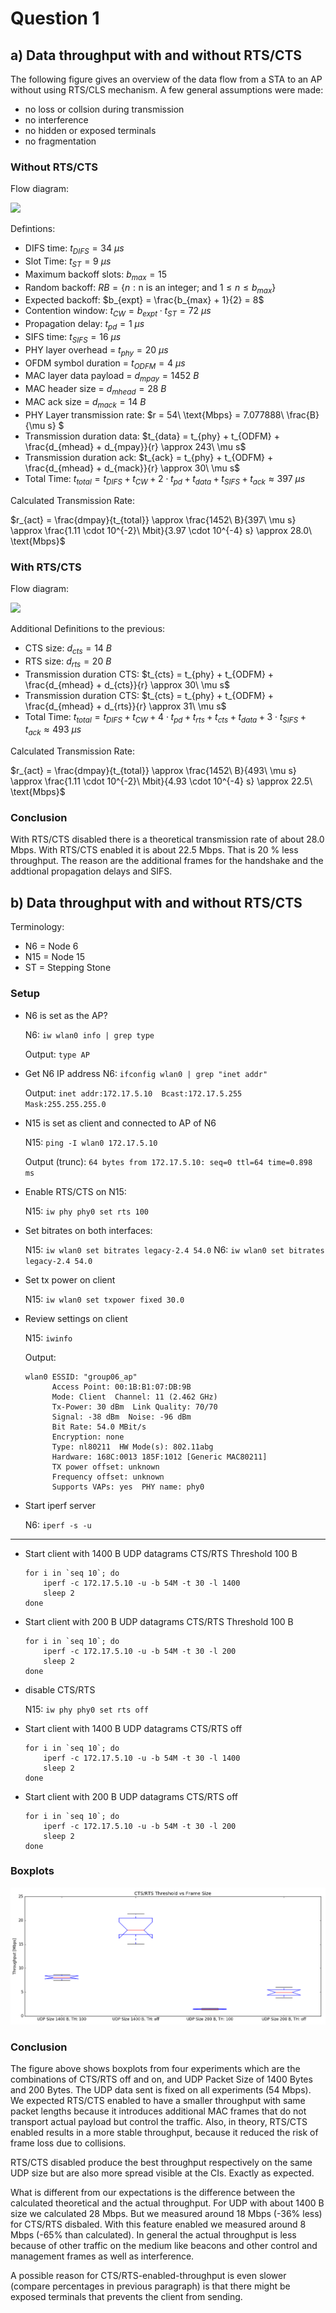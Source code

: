 # Question 1
## a) Data throughput with and without RTS/CTS

The following figure gives an overview of the data flow from 
a STA to an AP without using RTS/CLS mechanism. A few general assumptions were made:

* no loss or collsion during transmission
* no interference 
* no hidden or exposed terminals
* no fragmentation

### Without RTS/CTS
Flow diagram:

![](q1/transmission_without_RTS_CTS.png)

Defintions:

* DIFS time: $t_{DIFS} = 34\ \mu s$
* Slot Time: $t_{ST} = 9\ \mu s$
* Maximum backoff slots: $b_{max} = 15$
* Random backoff: $RB = \{ n : \text{n is an integer; and } 1 \leq n \leq b_{max} \}$
* Expected backoff: $b_{expt} = \frac{b_{max} + 1}{2} = 8$
* Contention window: $t_{CW} = b_{expt} \cdot t_{ST} = 72\ \mu s$
* Propagation delay: $t_{pd} = 1\ \mu s$
* SIFS time: $t_{SIFS} = 16\ \mu s$
* PHY layer overhead = $t_{phy} = 20\ \mu s$
* OFDM symbol duration = $t_{ODFM} = 4\ \mu s$
* MAC layer data payload = $d_{mpay} = 1452\ B$
* MAC header size = $d_{mhead} = 28\ B$
* MAC ack size = $d_{mack} = 14\ B$
* PHY Layer transmission rate: $r = 54\ \text{Mbps} = 7.077888\ \frac{B}{\mu s} $
* Transmission duration data: $t_{data} = t_{phy} + t_{ODFM} + \frac{d_{mhead} + d_{mpay}}{r} \approx 243\ \mu s$
* Transmission duration ack: $t_{ack} = t_{phy} + t_{ODFM} + \frac{d_{mhead} + d_{mack}}{r} \approx 30\ \mu s$
* Total Time: $t_{total} = t_{DIFS} + t_{CW} + 2 \cdot t_{pd} + t_{data} + t_{SIFS} + t_{ack} \approx 397\ \mu s$


Calculated Transmission Rate:

 $r_{act} = \frac{dmpay}{t_{total}} \approx \frac{1452\ B}{397\ \mu s} \approx \frac{1.11 \cdot 10^{-2}\ Mbit}{3.97 \cdot 10^{-4} s} \approx 28.0\ \text{Mbps}$
 

### With RTS/CTS

Flow diagram:

![](q1/transmission_with_RTS_CTS.png)

Additional Definitions to the previous:

* CTS size: $d_{cts} = 14\ B$
* RTS size: $d_{rts} = 20\ B$
* Transmission duration CTS: $t_{cts} = t_{phy} + t_{ODFM} + \frac{d_{mhead} + d_{cts}}{r} \approx 30\ \mu s$
* Transmission duration CTS: $t_{cts} = t_{phy} + t_{ODFM} + \frac{d_{mhead} + d_{rts}}{r} \approx 31\ \mu s$
* Total Time: $t_{total} = t_{DIFS} + t_{CW} + 4 \cdot t_{pd} + t_{rts} + t_{cts} + t_{data} + 3 \cdot t_{SIFS} + t_{ack} \approx 493\ \mu s$

Calculated Transmission Rate:

 $r_{act} = \frac{dmpay}{t_{total}} \approx \frac{1452\ B}{493\ \mu s} \approx \frac{1.11 \cdot 10^{-2}\ Mbit}{4.93 \cdot 10^{-4} s} \approx 22.5\ \text{Mbps}$
 
### Conclusion

With RTS/CTS disabled there is a theoretical transmission rate of about 28.0 Mbps. With RTS/CTS enabled it is about 22.5 Mbps. That is 20 % less throughput. The reason are the additional frames for the handshake and the addtional propagation delays and SIFS. 

## b) Data throughput with and without RTS/CTS

Terminology: 

* N6 = Node 6
* N15 = Node 15
* ST = Stepping Stone

### Setup

* N6 is set as the AP?

	N6: `iw wlan0 info | grep type`
	
	Output: `type AP`
	
* Get N6 IP address
	N6: `ifconfig wlan0 | grep "inet addr"`
	
	Output:
	`inet addr:172.17.5.10  Bcast:172.17.5.255  Mask:255.255.255.0`
	
* N15 is set as client and connected to AP of N6

	N15: `ping -I wlan0 172.17.5.10`
	
	Output (trunc): 
	`64 bytes from 172.17.5.10: seq=0 ttl=64 time=0.898 ms`
	
* Enable RTS/CTS on N15:

	N15: `iw phy phy0 set rts 100`

* Set bitrates on both interfaces:

	N15: `iw wlan0 set bitrates legacy-2.4 54.0`
	N6: `iw wlan0 set bitrates legacy-2.4 54.0`
	
* Set tx power on client

	N15: `iw wlan0 set txpower fixed 30.0`
	
* Review settings on client

	N15: `iwinfo`
	
	Output: 
	
	```
	wlan0 ESSID: "group06_ap"
          Access Point: 00:1B:B1:07:DB:9B
          Mode: Client  Channel: 11 (2.462 GHz)
          Tx-Power: 30 dBm  Link Quality: 70/70
          Signal: -38 dBm  Noise: -96 dBm
          Bit Rate: 54.0 MBit/s
          Encryption: none
          Type: nl80211  HW Mode(s): 802.11abg
          Hardware: 168C:0013 185F:1012 [Generic MAC80211]
          TX power offset: unknown
          Frequency offset: unknown
          Supports VAPs: yes  PHY name: phy0
	```

* Start iperf server

	N6: `iperf -s -u`
	
---
	
* Start client with 1400 B UDP datagrams CTS/RTS Threshold 100 B

	```
	for i in `seq 10`; do 
		iperf -c 172.17.5.10 -u -b 54M -t 30 -l 1400
		sleep 2
	done
	```

* Start client with 200 B UDP datagrams CTS/RTS Threshold 100 B

	```
	for i in `seq 10`; do 
		iperf -c 172.17.5.10 -u -b 54M -t 30 -l 200
		sleep 2
	done
	```
* disable CTS/RTS

	N15: `iw phy phy0 set rts off`
	
* Start client with 1400 B UDP datagrams CTS/RTS off

	```
	for i in `seq 10`; do 
		iperf -c 172.17.5.10 -u -b 54M -t 30 -l 1400
		sleep 2
	done
	```

* Start client with 200 B UDP datagrams CTS/RTS off

	```
	for i in `seq 10`; do 
		iperf -c 172.17.5.10 -u -b 54M -t 30 -l 200
		sleep 2
	done
	```
	
### Boxplots


![](q1/cstrts_threshold_vs_frame_size.png)

### Conclusion

The figure above shows boxplots from four experiments which are the combinations of CTS/RTS off and on, and UDP Packet Size of 1400 Bytes and 200 Bytes. The UDP data sent is fixed on all experiments (54 Mbps). We expected RTS/CTS enabled to have a smaller throughput with same packet lengths because it introduces additional MAC frames that do not transport actual payload but control the traffic. Also, in theory, RTS/CTS enabled results in a more stable throughput, because it reduced the risk of frame loss due to collisions.

RTS/CTS disabled produce the best throughput respectively on the same UDP size but are also more spread visible at the CIs. Exactly as expected. 

What is different from our expectations is the difference between the calculated theoretical and the actual throughput. For UDP with about 1400 B size we calculated 28 Mbps. But we measured around 18 Mbps (-36% less) for CTS/RTS disbaled. With this feature enabled we measured around 8 Mbps (-65% than calculated). In general the actual throughput is less because of other traffic on the medium like beacons and other control and management frames as well as interference.

A possible reason for CTS/RTS-enabled-throughput is even slower (compare percentages in previous paragraph) is that there might be
exposed terminals that prevents the client from sending.

